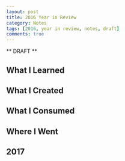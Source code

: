 ```yaml
---
layout: post
title: 2016 Year in Review
category: Notes
tags: [2016, year in review, notes, draft]
comments: true
---
```


** DRAFT **


<h2>What I Learned</h2>


<h2>What I Created</h2>


<h2>What I Consumed</h2>


<h2>Where I Went</h2>


<h2>2017</h2>